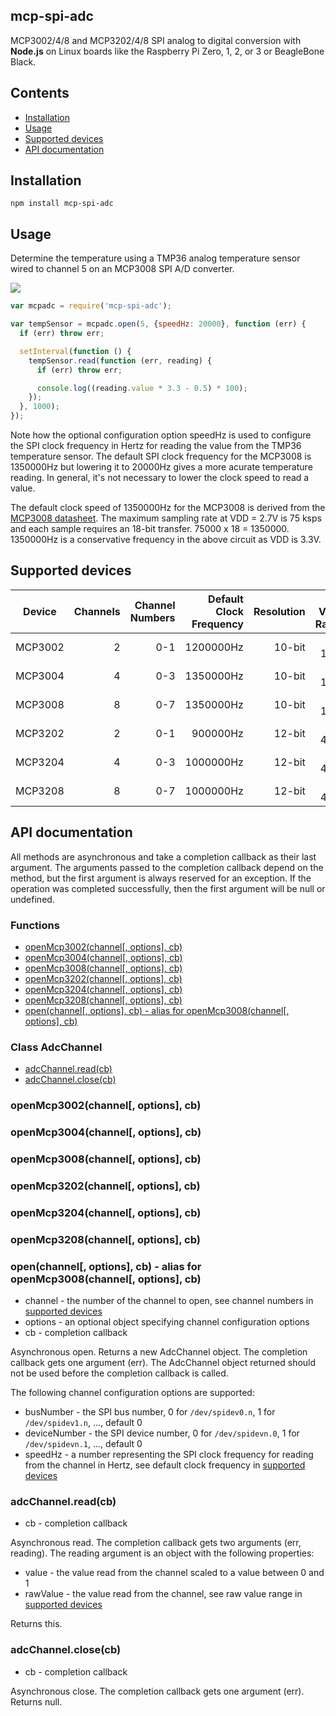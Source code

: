 ## mcp-spi-adc

MCP3002/4/8 and MCP3202/4/8 SPI analog to digital conversion with **Node.js**
on Linux boards like the Raspberry Pi Zero, 1, 2, or 3 or BeagleBone Black.

## Contents

 * [Installation](https://github.com/fivdi/mcp-spi-adc#installation)
 * [Usage](https://github.com/fivdi/mcp-spi-adc#usage)
 * [Supported devices](https://github.com/fivdi/mcp-spi-adc#supported-devices)
 * [API documentation](https://github.com/fivdi/mcp-spi-adc#api-documentation)

## Installation

```
npm install mcp-spi-adc
```

## Usage

Determine the temperature using a TMP36 analog temperature sensor wired to
channel 5 on an MCP3008 SPI A/D converter.

<img src="https://raw.githubusercontent.com/fivdi/mcp-spi-adc/master/example/pi-mcp3008-tmp36.png">

```js
var mcpadc = require('mcp-spi-adc');

var tempSensor = mcpadc.open(5, {speedHz: 20000}, function (err) {
  if (err) throw err;

  setInterval(function () {
    tempSensor.read(function (err, reading) {
      if (err) throw err;

      console.log((reading.value * 3.3 - 0.5) * 100);
    });
  }, 1000);
});
```

Note how the optional configuration option speedHz is used to configure the
SPI clock frequency in Hertz for reading the value from the TMP36 temperature
sensor. The default SPI clock frequency for the MCP3008 is 1350000Hz but
lowering it to 20000Hz gives a more acurate temperature reading. In general,
it's not necessary to lower the clock speed to read a value.

The default clock speed of 1350000Hz for the MCP3008 is derived from the
[MCP3008 datasheet](https://cdn-shop.adafruit.com/datasheets/MCP3008.pdf).
The maximum sampling rate at VDD = 2.7V is 75 ksps and each sample requires
an 18-bit transfer. 75000 x 18 = 1350000. 1350000Hz is a conservative frequency
in the above circuit as VDD is 3.3V.

## Supported devices

Device | Channels | Channel Numbers | Default Clock Frequency | Resolution | Raw Value Range
:---: | ---: | ---: | ---: | ---: | ---:
MCP3002 | 2 | 0-1 | 1200000Hz | 10-bit | 0-1023
MCP3004 | 4 | 0-3 | 1350000Hz | 10-bit | 0-1023
MCP3008 | 8 | 0-7 | 1350000Hz | 10-bit | 0-1023
MCP3202 | 2 | 0-1 | 900000Hz | 12-bit | 0-4095
MCP3204 | 4 | 0-3 | 1000000Hz | 12-bit | 0-4095
MCP3208 | 8 | 0-7 | 1000000Hz | 12-bit | 0-4095

## API documentation

All methods are asynchronous and take a completion callback as their last
argument. The arguments passed to the completion callback depend on the
method, but the first argument is always reserved for an exception. If the
operation was completed successfully, then the first argument will be null
or undefined.

### Functions

- [openMcp3002(channel[, options], cb)](https://github.com/fivdi/mcp-spi-adc#openmcp3002channel-options-cb)
- [openMcp3004(channel[, options], cb)](https://github.com/fivdi/mcp-spi-adc#openmcp3004channel-options-cb)
- [openMcp3008(channel[, options], cb)](https://github.com/fivdi/mcp-spi-adc#openmcp3008channel-options-cb)
- [openMcp3202(channel[, options], cb)](https://github.com/fivdi/mcp-spi-adc#openmcp3202channel-options-cb)
- [openMcp3204(channel[, options], cb)](https://github.com/fivdi/mcp-spi-adc#openmcp3204channel-options-cb)
- [openMcp3208(channel[, options], cb)](https://github.com/fivdi/mcp-spi-adc#openmcp3208channel-options-cb)
- [open(channel[, options], cb) - alias for openMcp3008(channel[, options], cb)](https://github.com/fivdi/mcp-spi-adc#openchannel-options-cb---alias-for-openmcp3008channel-options-cb)

### Class AdcChannel

- [adcChannel.read(cb)](https://github.com/fivdi/mcp-spi-adc#adcchannelreadcb)
- [adcChannel.close(cb)](https://github.com/fivdi/mcp-spi-adc#adcchannelclosecb)

### openMcp3002(channel[, options], cb)
### openMcp3004(channel[, options], cb)
### openMcp3008(channel[, options], cb)
### openMcp3202(channel[, options], cb)
### openMcp3204(channel[, options], cb)
### openMcp3208(channel[, options], cb)
### open(channel[, options], cb) - alias for openMcp3008(channel[, options], cb)
- channel - the number of the channel to open, see channel numbers in
[supported devices](https://github.com/fivdi/mcp-spi-adc#supported-devices)
- options - an optional object specifying channel configuration options
- cb - completion callback

Asynchronous open. Returns a new AdcChannel object. The completion callback
gets one argument (err). The AdcChannel object returned should not be used
before the completion callback is called.

The following channel configuration options are supported:

- busNumber - the SPI bus number, 0 for `/dev/spidev0.n`,
1 for `/dev/spidev1.n`, ..., default 0
- deviceNumber - the SPI device number, 0 for `/dev/spidevn.0`,
1 for `/dev/spidevn.1`, ..., default 0
- speedHz - a number representing the SPI clock frequency for reading from the
channel in Hertz, see default clock frequency in
[supported devices](https://github.com/fivdi/mcp-spi-adc#supported-devices)

### adcChannel.read(cb)
- cb - completion callback

Asynchronous read. The completion callback gets two arguments (err,
reading). The reading argument is an object with the following properties:

- value - the value read from the channel scaled to a value between 0 and 1
- rawValue - the value read from the channel, see raw value range in
[supported devices](https://github.com/fivdi/mcp-spi-adc#supported-devices)

Returns this.

### adcChannel.close(cb)
- cb - completion callback

Asynchronous close. The completion callback gets one argument (err). Returns
null.

